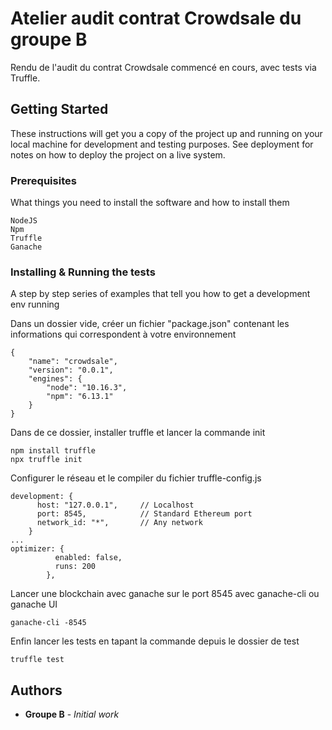 # Atelier audit contrat Crowdsale du groupe B

Rendu de l'audit du contrat Crowdsale commencé en cours, avec tests via Truffle.

## Getting Started

These instructions will get you a copy of the project up and running on your local machine for development and testing purposes. See deployment for notes on how to deploy the project on a live system.

### Prerequisites

What things you need to install the software and how to install them

```
NodeJS
Npm
Truffle
Ganache
```

### Installing & Running the tests

A step by step series of examples that tell you how to get a development env running

Dans un dossier vide, créer un fichier "package.json" contenant les informations qui correspondent à votre environnement

```
{
	"name": "crowdsale",
	"version": "0.0.1",
	"engines": {
		"node": "10.16.3",
		"npm": "6.13.1"
	}
}
```

Dans de ce dossier, installer truffle et lancer la commande init

```
npm install truffle
npx truffle init
```

Configurer le réseau et le compiler du fichier truffle-config.js
```
development: {
      host: "127.0.0.1",     // Localhost
      port: 8545,            // Standard Ethereum port
      network_id: "*",       // Any network
    }
...
optimizer: {
          enabled: false,
          runs: 200
        },
```

Lancer une blockchain avec ganache sur le port 8545 avec ganache-cli ou ganache UI

```
ganache-cli -8545
```

Enfin lancer les tests en tapant la commande depuis le dossier de test

```
truffle test
``` 

## Authors

* **Groupe B** - *Initial work* 

